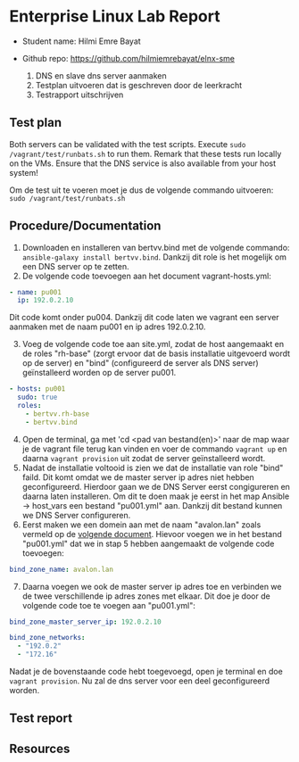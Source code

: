 # Enterprise Linux Lab Report

- Student name: Hilmi Emre Bayat
- Github repo: https://github.com/hilmiemrebayat/elnx-sme

  1. DNS en slave dns server aanmaken
  2. Testplan uitvoeren dat is geschreven door de leerkracht
  3. Testrapport uitschrijven

## Test plan
Both servers can be validated with the test scripts. Execute `sudo /vagrant/test/runbats.sh` to run them. Remark that these tests run locally on the VMs. Ensure that the DNS service is also available from your host system!

Om de test uit te voeren moet je dus de volgende commando uitvoeren: `sudo /vagrant/test/runbats.sh`

## Procedure/Documentation
1. Downloaden en installeren van bertvv.bind met de volgende commando: `ansible-galaxy install bertvv.bind`. Dankzij dit role is het mogelijk om een DNS server op te zetten.
2. De volgende code toevoegen aan het document vagrant-hosts.yml: 
```Yaml
- name: pu001
  ip: 192.0.2.10
```
   Dit code komt onder pu004. Dankzij dit code laten we vagrant een server aanmaken met de naam pu001 en ip adres 192.0.2.10.
   
3. Voeg de volgende code toe aan site.yml, zodat de host aangemaakt en de roles "rh-base" (zorgt ervoor dat de basis installatie uitgevoerd wordt op de server) en "bind" (configureerd de server als DNS server) geïnstalleerd worden op de server pu001.
```Yaml
- hosts: pu001
  sudo: true
  roles:
    - bertvv.rh-base
    - bertvv.bind
```
4. Open de terminal, ga met 'cd <pad van bestand(en)>' naar de map waar je de vagrant file terug kan vinden en voer de commando `vagrant up` en daarna `vagrant provision` uit zodat de server geïnstalleerd wordt.
5. Nadat de installatie voltooid is zien we dat de installatie van role "bind" faild. Dit komt omdat we de master server ip adres niet hebben geconfigureerd. Hierdoor gaan we de DNS Server eerst congigureren en daarna laten installeren. Om dit te doen maak je eerst in het map Ansible -> host_vars een bestand "pu001.yml" aan. Dankzij dit bestand kunnen we DNS Server configureren.
6. Eerst maken we een domein aan met de naam "avalon.lan" zoals vermeld op de [volgende document](https://github.com/hilmiemrebayat/elnx-sme/blob/master/doc/02-dns.md). Hievoor voegen we in het bestand "pu001.yml" dat we in stap 5 hebben aangemaakt de volgende code toevoegen:
```Yaml
bind_zone_name: avalon.lan
```
7. Daarna voegen we ook de master server ip adres toe en verbinden we de twee verschillende ip adres zones met elkaar. Dit doe je door de volgende code toe te voegen aan "pu001.yml":
```Yaml
bind_zone_master_server_ip: 192.0.2.10

bind_zone_networks:
  - "192.0.2"
  - "172.16"

```
  Nadat je de bovenstaande code hebt toegevoegd, open je terminal en doe `vagrant provision`. Nu zal de dns server voor een deel geconfigureerd worden.

## Test report

## Resources
